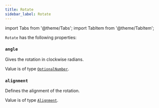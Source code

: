 ```yaml
---
title: Rotate
sidebar_label: Rotate
---
```


import Tabs from '@theme/Tabs';
import TabItem from '@theme/TabItem';

`Rotate` has the following properties:

### `angle`

Gives the rotation in clockwise radians.

Value is of type [`OptionalNumber`](/docs/reference/types/aliases#optionalnumber).

### `alignment`

Defines the alignment of the rotation.

Value is of type [`Alignment`](/docs/reference/types/alignment).
